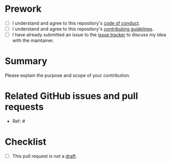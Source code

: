 # Prework

* [ ] I understand and agree to this repository's [code of conduct](https://github.com/ropensci-boooks/targets-manual/blob/main/CODE_OF_CONDUCT.md).
* [ ] I understand and agree to this repository's [contributing guidelines](https://github.com/ropensci-boooks/targets-manual/blob/main/CONTRIBUTING.md).
* [ ] I have already submitted an issue to the [issue tracker](http://github.com/ropensci-boooks/targets-manual/issues) to discuss my idea with the maintainer.

# Summary

Please explain the purpose and scope of your contribution.

# Related GitHub issues and pull requests

* Ref: #

# Checklist

* [ ] This pull request is not a [draft](https://github.blog/2019-02-14-introducing-draft-pull-requests).
